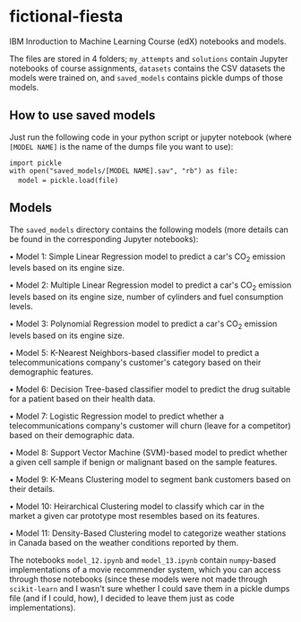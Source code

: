 # fictional-fiesta
IBM Inroduction to Machine Learning Course (edX) notebooks and models.

The files are stored in 4 folders; `my_attempts` and `solutions` contain Jupyter notebooks of course assignments, `datasets` contains the CSV datasets the models were trained on, and `saved_models` contains pickle dumps of those models.

## How to use saved models

Just run the following code in your python script or jupyter notebook (where `[MODEL NAME]` is the name of the dumps file you want to use):

`import pickle`<br>
`with open("saved_models/[MODEL NAME].sav", "rb") as file:`<br>
&nbsp;&nbsp;&nbsp;&nbsp;`model = pickle.load(file)`


## Models

The `saved_models` directory contains the following models (more details can be found in the corresponding Jupyter notebooks):

&bull; Model 1: Simple Linear Regression model to predict a car's CO<sub>2</sub> emission levels based on its engine size.

&bull; Model 2: Multiple Linear Regression model to predict a car's CO<sub>2</sub> emission levels based on its engine size, number of cylinders and fuel consumption levels.

&bull; Model 3: Polynomial Regression model to predict a car's CO<sub>2</sub> emission levels based on its engine size.

&bull; Model 5: K-Nearest Neighbors-based classifier model to predict a telecommunications company's customer's category based on their demographic features.

&bull; Model 6: Decision Tree-based classifier model to predict the drug suitable for a patient based on their health data.

&bull; Model 7: Logistic Regression model to predict whether a telecommunications company's customer will churn (leave for a competitor) based on their demographic data.

&bull; Model 8: Support Vector Machine (SVM)-based model to predict whether a given cell sample if benign or malignant based on the sample features.

&bull; Model 9: K-Means Clustering model to segment bank customers based on their details.

&bull; Model 10: Heirarchical Clustering model to classify which car in the market a given car prototype most resembles based on its features.

&bull; Model 11: Density-Based Clustering model to categorize weather stations in Canada based on the weather conditions reported by them.

The notebooks `model_12.ipynb` and `model_13.ipynb` contain `numpy`-based implementations of a movie recommender system, which you can access through those notebooks (since these models were not made through `scikit-learn` and I wasn't sure whether I could save them in a pickle dumps file (and if I could, how), I decided to leave them just as code implementations).
